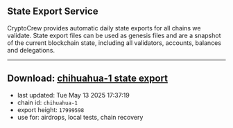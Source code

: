 ## State Export Service
CryptoCrew provides automatic daily state exports for all chains we validate. State export files can be used as genesis files and are a snapshot of the current blockchain state, including all validators, accounts, balances and delegations.

---
**Download: [chihuahua-1 state export](https://dl-eu2.ccvalidators.com/SERVICE/chihuahua/chihuahua-1_export_17999598.json)**
---

- last updated: Tue May 13 2025 17:37:19
- chain id: `chihuahua-1`
- export height: `17999598`
- use for: airdrops, local tests, chain recovery
